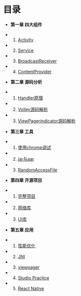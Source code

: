 目录
===
* **第一章 四大组件**
 - 01. [Activity](book/Chapter01/01-activity.md)
 - 02. [Service](book/Chapter01/02-service.md)
 - 03. [BroadcastReceiver](book/Chapter01/03-broadcastreceiver.md)
 - 04. [ContentProvider](book/Chapter01/04-contentprovider.md)
* **第二章 源码分析**
 - 01. [Handler原理](book/Chapter02/01-handler.md)
 - 02. [Volley源码解析](book/Chapter02/02-volley.md)
 - 03. [ViewPagerindicator源码解析](book/Chapter02/03-ViewPagerindicator.md)
* **第三章 工具**
 - 01. [使用chrome调试](book/Chapter03/01-chrome.md)
 - 02. [jar与aar](book/Chapter03/02-aar.md)
 - 03. [RandomAccessFile](book/Chapter03/03-gradle.md)
* **第四章 开源项目**
 - 01. [完整项目](book/Chapter04/01-item.md)
 - 02. [网络库](book/Chapter04/02-lib.md)
 - 03. [UI库](book/Chapter04/03-ui.md)
* **第五章 应用**
 - 01. [性能优化](book/Chapter04/01-item.md)
 - 02. [JNI](book/Chapter04/02-lib.md)
 - 03. [viewpager](book/Chapter04/03-ui.md)
 - 04. [Studio Practice](book/Chapter04/04-best-practices.md)
 - 05. [React Native](book/Chapter04/05-react-native.md)

